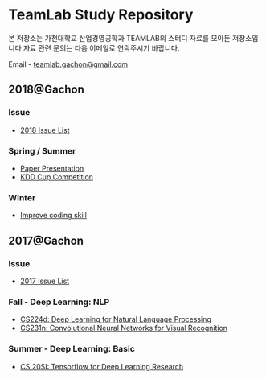 # TeamLab Study Repository

본 저장소는 가천대학교 산업경영공학과 TEAMLAB의 스터디 자료를 모아둔 저장소입니다
자료 관련 문의는 다음 이메일로 연락주시기 바랍니다.

Email - teamlab.gachon@gmail.com

## 2018@Gachon
### Issue
- [2018 Issue List](./2018/Issue)

### Spring / Summer
- [Paper Presentation](./2018/Paper_presentation)
- [KDD Cup Competition](./2018/KDD_Cup)

### Winter
- [Improve coding skill](./2018/CodingInterview)


## 2017@Gachon

### Issue
- [2017 Issue List](./2017/Issue)

### Fall - Deep Learning: NLP
- [CS224d: Deep Learning for Natural Language Processing](./2017/CS224d)
- [CS231n: Convolutional Neural Networks for Visual  Recognition](./2017/CS231n)

### Summer - Deep Learning: Basic
- [CS 20SI: Tensorflow for Deep Learning Research](2017/CS_20SI)
